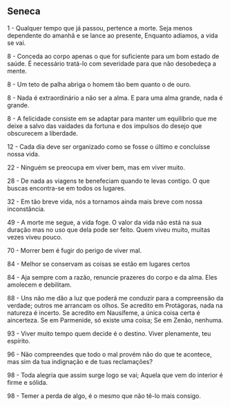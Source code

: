 ## Seneca

1 - Qualquer tempo que já passou, pertence a morte. Seja menos dependente do amanhã e se lance ao presente, Enquanto adiamos, a vida se vai.

8 - Conceda ao corpo apenas o que for suficiente para um bom estado de saúde. É necessário tratá-lo com severidade para que não desobedeça a mente.

8 - Um teto de palha abriga o homem tão bem quanto o de ouro.

8 - Nada é extraordinário a não ser a alma. E para uma alma grande, nada é grande.

8 - A felicidade consiste em se adaptar para manter um equilíbrio que me deixe a salvo das vaidades da fortuna e dos impulsos do desejo que obscurecem a liberdade.

12 - Cada dia deve ser organizado como se fosse o último e concluísse nossa vida.

22 - Ninguém se preocupa em viver bem, mas em viver muito.

28 - De nada as viagens te benefeciam quando te levas contigo. O que buscas encontra-se em todos os lugares.

32 - Em tão breve vida, nós a tornamos ainda mais breve com nossa inconstância.

49 - A morte me segue, a vida foge. O valor da vida não está na sua duração mas no uso que dela pode ser feito. Quem viveu muito, muitas vezes viveu pouco.

70 - Morrer bem é fugir do perigo de viver mal.

84 - Melhor se conservam as coisas se estão em lugares certos

84 - Aja sempre com a razão, renuncie prazeres do corpo e da alma. Eles amolecem e debilitam.

88 - Uns não me dão a luz que poderá me conduzir para a compreensão da verdade; outros me arrancam os olhos. Se acredito em Protágoras, nada na natureza é incerto. Se acredito em Nausífeme, a única coisa certa é aincerteza. Se em Parmenide, só existe uma coisa; Se em Zenão, nenhuma.

93 - Viver muito tempo quem decide é o destino. Viver plenamente, teu espírito.

96 - Não compreendes que todo o mal provém não do que te acontece, mas sim da tua indignação e de tuas reclamações?

98 - Toda alegria que assim surge logo se vai; Aquela que vem do interior é firme e sólida.

98 - Temer a perda de algo, é o mesmo que não tê-lo mais consigo. 
